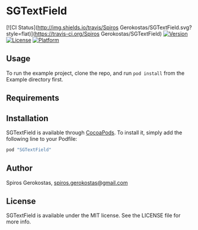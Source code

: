 # SGTextField

[![CI Status](http://img.shields.io/travis/Spiros Gerokostas/SGTextField.svg?style=flat)](https://travis-ci.org/Spiros Gerokostas/SGTextField)
[![Version](https://img.shields.io/cocoapods/v/SGTextField.svg?style=flat)](http://cocoapods.org/pods/SGTextField)
[![License](https://img.shields.io/cocoapods/l/SGTextField.svg?style=flat)](http://cocoapods.org/pods/SGTextField)
[![Platform](https://img.shields.io/cocoapods/p/SGTextField.svg?style=flat)](http://cocoapods.org/pods/SGTextField)

## Usage

To run the example project, clone the repo, and run `pod install` from the Example directory first.

## Requirements

## Installation

SGTextField is available through [CocoaPods](http://cocoapods.org). To install
it, simply add the following line to your Podfile:

```ruby
pod "SGTextField"
```

## Author

Spiros Gerokostas, spiros.gerokostas@gmail.com

## License

SGTextField is available under the MIT license. See the LICENSE file for more info.
